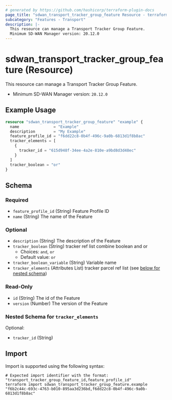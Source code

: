 ```yaml
---
# generated by https://github.com/hashicorp/terraform-plugin-docs
page_title: "sdwan_transport_tracker_group_feature Resource - terraform-provider-sdwan"
subcategory: "Features - Transport"
description: |-
  This resource can manage a Transport Tracker Group Feature.
  Minimum SD-WAN Manager version: 20.12.0
---
```


# sdwan_transport_tracker_group_feature (Resource)

This resource can manage a Transport Tracker Group Feature.
  - Minimum SD-WAN Manager version: `20.12.0`

## Example Usage

```terraform
resource "sdwan_transport_tracker_group_feature" "example" {
  name               = "Example"
  description        = "My Example"
  feature_profile_id = "f6dd22c8-0b4f-496c-9a0b-6813d1f8b8ac"
  tracker_elements = [
    {
      tracker_id = "615d948f-34ee-4a2e-810e-a9bd8d3d48ec"
    }
  ]
  tracker_boolean = "or"
}
```

<!-- schema generated by tfplugindocs -->
## Schema

### Required

- `feature_profile_id` (String) Feature Profile ID
- `name` (String) The name of the Feature

### Optional

- `description` (String) The description of the Feature
- `tracker_boolean` (String) tracker ref list combine boolean and or
  - Choices: `and`, `or`
  - Default value: `or`
- `tracker_boolean_variable` (String) Variable name
- `tracker_elements` (Attributes List) tracker parcel ref list (see [below for nested schema](#nestedatt--tracker_elements))

### Read-Only

- `id` (String) The id of the Feature
- `version` (Number) The version of the Feature

<a id="nestedatt--tracker_elements"></a>
### Nested Schema for `tracker_elements`

Optional:

- `tracker_id` (String)

## Import

Import is supported using the following syntax:

```shell
# Expected import identifier with the format: "transport_tracker_group_feature_id,feature_profile_id"
terraform import sdwan_transport_tracker_group_feature.example "f6b2c44c-693c-4763-b010-895aa3d236bd,f6dd22c8-0b4f-496c-9a0b-6813d1f8b8ac"
```
